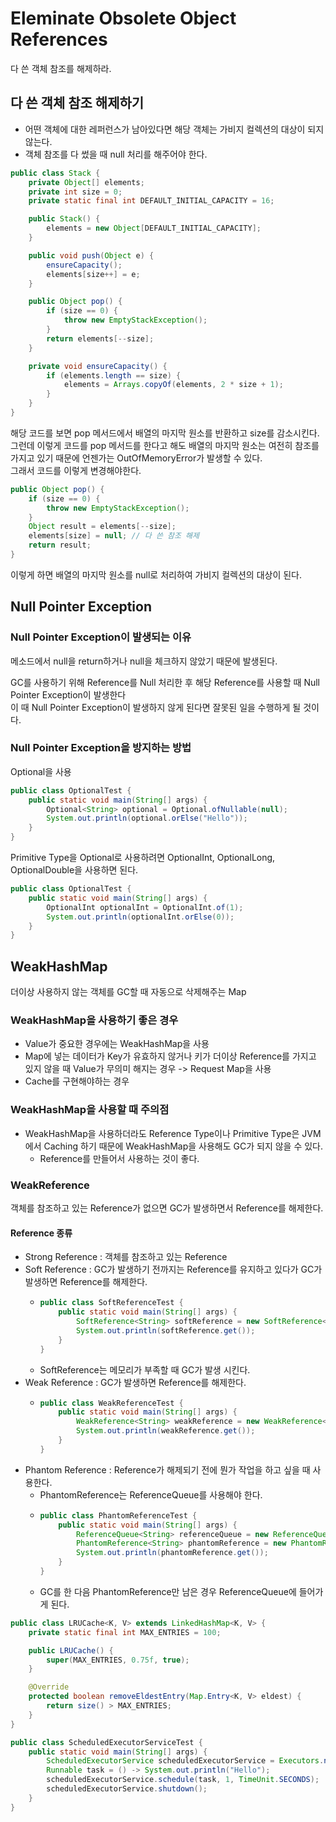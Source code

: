 # Eleminate Obsolete Object References
다 쓴 객체 참조를 해제하라.

## 다 쓴 객체 참조 해제하기
- 어떤 객체에 대한 레퍼런스가 남아있다면 해당 객체는 가비지 컬렉션의 대상이 되지 않는다.
- 객체 참조를 다 썼을 때 null 처리를 해주어야 한다.

```java
public class Stack {
    private Object[] elements;
    private int size = 0;
    private static final int DEFAULT_INITIAL_CAPACITY = 16;

    public Stack() {
        elements = new Object[DEFAULT_INITIAL_CAPACITY];
    }

    public void push(Object e) {
        ensureCapacity();
        elements[size++] = e;
    }

    public Object pop() {
        if (size == 0) {
            throw new EmptyStackException();
        }
        return elements[--size];
    }

    private void ensureCapacity() {
        if (elements.length == size) {
            elements = Arrays.copyOf(elements, 2 * size + 1);
        }
    }
}
```
해당 코드를 보면 pop 메서드에서 배열의 마지막 원소를 반환하고 size를 감소시킨다.  
그런데 이렇게 코드를 pop 메서드를 한다고 해도 배열의 마지막 원소는 여전히 참조를 가지고 있기 때문에
언젠가는 OutOfMemoryError가 발생할 수 있다.  
그래서 코드를 이렇게 변경해야한다.  
```java
public Object pop() {
    if (size == 0) {
        throw new EmptyStackException();
    }
    Object result = elements[--size];
    elements[size] = null; // 다 쓴 참조 해제
    return result;
}
```
이렇게 하면 배열의 마지막 원소를 null로 처리하여 가비지 컬렉션의 대상이 된다.

## Null Pointer Exception

### Null Pointer Exception이 발생되는 이유
메소드에서 null을 return하거나 null을 체크하지 않았기 때문에 발생된다.

GC를 사용하기 위해 Reference를 Null 처리한 후 해당 Reference를 사용할 때 Null Pointer Exception이 발생한다  
이 때 Null Pointer Exception이 발생하지 않게 된다면 잘못된 일을 수행하게 될 것이다.

### Null Pointer Exception을 방지하는 방법
Optional을 사용
```java
public class OptionalTest {
    public static void main(String[] args) {
        Optional<String> optional = Optional.ofNullable(null);
        System.out.println(optional.orElse("Hello"));
    }
}
```
Primitive Type을 Optional로 사용하려면 OptionalInt, OptionalLong, OptionalDouble을 사용하면 된다.
```java
public class OptionalTest {
    public static void main(String[] args) {
        OptionalInt optionalInt = OptionalInt.of(1);
        System.out.println(optionalInt.orElse(0));
    }
}
```
## WeakHashMap
더이상 사용하지 않는 객체를 GC할 때 자동으로 삭제해주는 Map
### WeakHashMap을 사용하기 좋은 경우
- Value가 중요한 경우에는 WeakHashMap을 사용
- Map에 넣는 데이터가 Key가 유효하지 않거나 키가 더이상 Reference를 가지고 있지 않을 때 Value가 무의미 해지는 경우 -> Request Map을 사용
- Cache를 구현해야하는 경우

### WeakHashMap을 사용할 때 주의점
- WeakHashMap을 사용하더라도 Reference Type이나 Primitive Type은 JVM에서 Caching 하기 때문에 WeakHashMap을 사용해도 GC가 되지 않을 수 있다.
  - Reference를 만들어서 사용하는 것이 좋다.
### WeakReference
객체를 참조하고 있는 Reference가 없으면 GC가 발생하면서 Reference를 해제한다.
#### Reference 종류
- Strong Reference : 객체를 참조하고 있는 Reference
- Soft Reference : GC가 발생하기 전까지는 Reference를 유지하고 있다가 GC가 발생하면 Reference를 해제한다.
  - ```java
    public class SoftReferenceTest {
        public static void main(String[] args) {
            SoftReference<String> softReference = new SoftReference<>("Hello");
            System.out.println(softReference.get());
        }
    }
    ```
  - SoftReference는 메모리가 부족할 때 GC가 발생 시킨다.
- Weak Reference : GC가 발생하면 Reference를 해제한다.
  - ```java
    public class WeakReferenceTest {
        public static void main(String[] args) {
            WeakReference<String> weakReference = new WeakReference<>("Hello");
            System.out.println(weakReference.get());
        }
    }
    ```
- Phantom Reference : Reference가 해제되기 전에 뭔가 작업을 하고 싶을 때 사용한다.
  - PhantomReference는 ReferenceQueue를 사용해야 한다.
  - ```java
    public class PhantomReferenceTest {
        public static void main(String[] args) {
            ReferenceQueue<String> referenceQueue = new ReferenceQueue<>();
            PhantomReference<String> phantomReference = new PhantomReference<>("Hello", referenceQueue);
            System.out.println(phantomReference.get());
        }
    }
    ```
  - GC를 한 다음 PhantomReference만 남은 경우 ReferenceQueue에 들어가게 된다.

```java
public class LRUCache<K, V> extends LinkedHashMap<K, V> {
    private static final int MAX_ENTRIES = 100;

    public LRUCache() {
        super(MAX_ENTRIES, 0.75f, true);
    }

    @Override
    protected boolean removeEldestEntry(Map.Entry<K, V> eldest) {
        return size() > MAX_ENTRIES;
    }
}
```

[//]: # (다음 방법은 Scheduled ThreadPool을 사용하는 방법이다.)

[//]: # (Scheduled ThreadPool은 일정 시간이 지나면 해당 객체를 제거하는 방법이다.)

```java
public class ScheduledExecutorServiceTest {
    public static void main(String[] args) {
        ScheduledExecutorService scheduledExecutorService = Executors.newScheduledThreadPool(1);
        Runnable task = () -> System.out.println("Hello");
        scheduledExecutorService.schedule(task, 1, TimeUnit.SECONDS);
        scheduledExecutorService.shutdown();
    }
}
```



